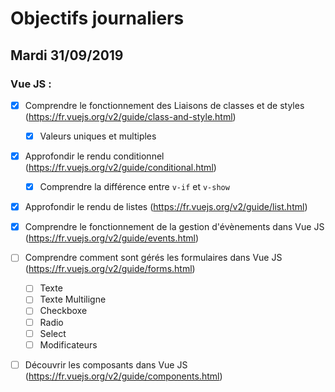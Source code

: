 # Objectifs journaliers

## Mardi 31/09/2019


### Vue JS : 

  * [x] Comprendre le fonctionnement des Liaisons de classes et de styles (https://fr.vuejs.org/v2/guide/class-and-style.html)
    * [x] Valeurs uniques et multiples

  * [x] Approfondir le rendu conditionnel (https://fr.vuejs.org/v2/guide/conditional.html)
    * [x] Comprendre la différence entre `v-if` et `v-show`

  * [x] Approfondir le rendu de listes (https://fr.vuejs.org/v2/guide/list.html)

  * [x] Comprendre le fonctionnement de la gestion d'évènements dans Vue JS (https://fr.vuejs.org/v2/guide/events.html)

  * [ ] Comprendre comment sont gérés les formulaires dans Vue JS (https://fr.vuejs.org/v2/guide/forms.html)
    * [ ] Texte
    * [ ] Texte Multiligne
    * [ ] Checkboxe
    * [ ] Radio
    * [ ] Select
    * [ ] Modificateurs

  * [ ] Découvrir les composants dans Vue JS (https://fr.vuejs.org/v2/guide/components.html)
